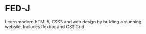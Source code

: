 # FED-J
Learn modern HTML5, CSS3 and web design by building a stunning website, Includes flexbox and CSS Grid.
